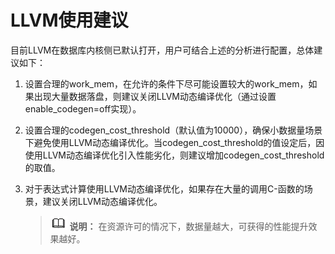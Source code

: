# LLVM使用建议<a name="ZH-CN_TOPIC_0245374541"></a>

目前LLVM在数据库内核侧已默认打开，用户可结合上述的分析进行配置，总体建议如下：

1.  设置合理的work\_mem，在允许的条件下尽可能设置较大的work\_mem，如果出现大量数据落盘，则建议关闭LLVM动态编译优化（通过设置enable\_codegen=off实现）。
2.  设置合理的codegen\_cost\_threshold（默认值为10000），确保小数据量场景下避免使用LLVM动态编译优化。当codegen\_cost\_threshold的值设定后，因使用LLVM动态编译优化引入性能劣化，则建议增加codegen\_cost\_threshold的取值。
3.  对于表达式计算使用LLVM动态编译优化，如果存在大量的调用C-函数的场景，建议关闭LLVM动态编译优化。

    >![](public_sys-resources/icon-note.png) **说明：**
    >在资源许可的情况下，数据量越大，可获得的性能提升效果越好。
